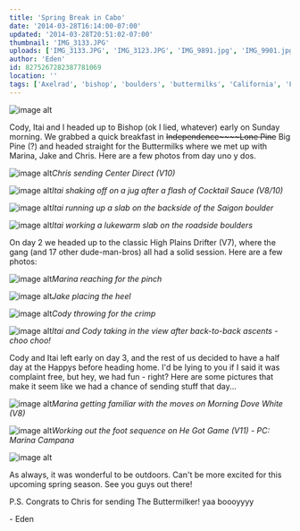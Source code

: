 ```yaml
---
title: 'Spring Break in Cabo'
date: '2014-03-28T16:14:00-07:00'
updated: '2014-03-28T20:51:02-07:00'
thumbnail: 'IMG_3133.JPG'
uploads: ['IMG_3133.JPG', 'IMG_3123.JPG', 'IMG_9891.jpg', 'IMG_9901.jpg', 'IMG_3137.JPG', 'IMG_9923.jpg', 'IMG_9935.jpg', 'IMG_9934.jpg', 'IMG_3149.JPG', 'IMG_3181.JPG', 'IMG_3216.JPG', 'IMG_3157.JPG']
author: 'Eden'
id: 8275267282387781069
location: ''
tags: ['Axelrad', 'bishop', 'boulders', 'buttermilks', 'California', 'Five Ten', 'granite']
---
```


![image alt](uploads/IMG_3133.JPG)

Cody, Itai and I headed up to Bishop (ok I lied, whatever) early on Sunday morning. We grabbed a quick breakfast in ~~Independence~~~~Lone Pine~~ Big Pine (?) and headed straight for the Buttermilks where we met up with Marina, Jake and Chris. Here are a few photos from day uno y dos.

![image alt](uploads/IMG_3123.JPG)*Chris sending Center Direct (V10)*

![image alt](uploads/IMG_9891.jpg)*Itai shaking off on a jug after a flash of Cocktail Sauce (V8/10)*

![image alt](uploads/IMG_9901.jpg)*Itai running up a slab on the backside of the Saigon boulder*

![image alt](uploads/IMG_3137.JPG)*Itai working a lukewarm slab on the roadside boulders*

On day 2 we headed up to the classic High Plains Drifter (V7), where the gang (and 17 other dude-man-bros) all had a solid session. Here are a few photos:

![image alt](uploads/IMG_9923.jpg)*Marina reaching for the pinch*

![image alt](uploads/IMG_9935.jpg)*Jake placing the heel*

![image alt](uploads/IMG_9934.jpg)*Cody throwing for the crimp*

![image alt](uploads/IMG_3149.JPG)*Itai and Cody taking in the view after back-to-back ascents - choo choo!*

Cody and Itai left early on day 3, and the rest of us decided to have a half day at the Happys before heading home. I'd be lying to you if I said it was complaint free, but hey, we had fun - right? Here are some pictures that make it seem like we had a chance of sending stuff that day...

![image alt](uploads/IMG_3181.JPG)*Marina getting familiar with the moves on Morning Dove White (V8)*

![image alt](uploads/IMG_3216.JPG)*Working out the foot sequence on He Got Game (V11) - PC: Marina Campana*

![image alt](uploads/IMG_3157.JPG)

As always, it was wonderful to be outdoors. Can't be more excited for this upcoming spring season. See you guys out there!

P.S. Congrats to Chris for sending The Buttermilker! yaa boooyyyy

\- Eden
